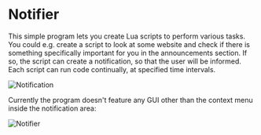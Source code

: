 # Notifier

This simple program lets you create Lua scripts to perform various tasks. You could e.g. create a script to look at some website and check if there is something specifically important for you in the announcements section. If so, the script can create a notification, so that the user will be informed. Each script can run code continually, at specified time intervals.

![Notification](https://github.com/Ilethas/Notifier/assets/38283075/40c97011-eb9f-4b60-81d8-327c05164837)

Currently the program doesn't feature any GUI other than the context menu inside the notification area:

![Notifier](https://github.com/Ilethas/Notifier/assets/38283075/ed565528-7717-47bc-919c-3de4fa3a79b8)
